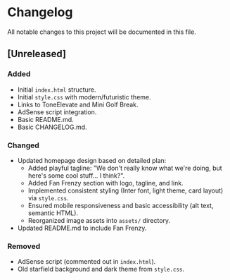 # Changelog

All notable changes to this project will be documented in this file.

## [Unreleased]

### Added
- Initial `index.html` structure.
- Initial `style.css` with modern/futuristic theme.
- Links to ToneElevate and Mini Golf Break.
- AdSense script integration.
- Basic README.md.
- Basic CHANGELOG.md.

### Changed
- Updated homepage design based on detailed plan:
    - Added playful tagline: "We don't really know what we're doing, but here's some cool stuff… I think?".
    - Added Fan Frenzy section with logo, tagline, and link.
    - Implemented consistent styling (Inter font, light theme, card layout) via `style.css`.
    - Ensured mobile responsiveness and basic accessibility (alt text, semantic HTML).
    - Reorganized image assets into `assets/` directory.
- Updated README.md to include Fan Frenzy.

### Removed
- AdSense script (commented out in `index.html`).
- Old starfield background and dark theme from `style.css`. 